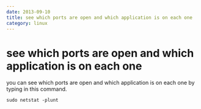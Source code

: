 ```yaml
---
date: 2013-09-10
title: see which ports are open and which application is on each one
category: linux
---
```

# see which ports are open and which application is on each one

you can see which ports are open and which application is on each one by typing in this command.

`sudo netstat -plunt`
